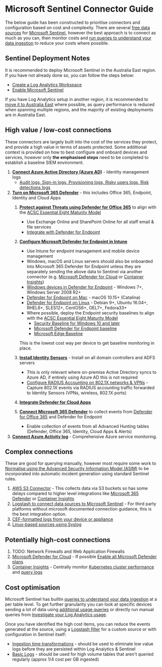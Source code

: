 # Microsoft Sentinel Connector Guide
The below guide has been constructed to prioritise connectors and configuration based on cost and complexity. There are several [free data sources](https://docs.microsoft.com/en-us/azure/sentinel/billing?tabs=commitment-tier#free-data-sources) for [Microsoft Sentinel](https://docs.microsoft.com/en-us/azure/sentinel/), however the best approach is to connect as much as you can, then monitor costs and [run queries to understand your data ingestion](https://docs.microsoft.com/en-us/azure/sentinel/billing-monitor-costs#run-queries-to-understand-your-data-ingestion) to reduce your costs where possible.

## Sentinel Deployment Notes
It is recommended to deploy Microsoft Sentinel in the Australia East region. If you have not already done so, you can follow the steps below:

- [Create a Log Analytics Workspace](https://docs.microsoft.com/en-us/azure/azure-monitor/logs/quick-create-workspace)
- [Enable Microsoft Sentinel](https://docs.microsoft.com/en-us/azure/sentinel/quickstart-onboard#enable-microsoft-sentinel-)

If you have Log Analytics setup in another region, it is recommended to [move it to Australia East](https://docs.microsoft.com/en-us/azure/azure-monitor/logs/move-workspace-region) where possible, as query performance is reduced when spanning multiple regions, and the majority of existing deployments are in Australia East.

## High value / low-cost connections
These connectors are largely built into the cost of the services they protect, and provide a high value in terms of assets protected. Some additional context is provided on how to best configure and onboard devices and services, however only **the emphasised steps** need to be completed to establish a baseline SIEM environment.

1. [**Connect Azure Active Directory (Azure AD)**](https://docs.microsoft.com/en-us/azure/sentinel/connect-azure-active-directory) - Identity management logs
   - [Audit logs, Sign-in logs, Provisioning logs, Risky users logs, Risk detections logs](https://docs.microsoft.com/en-us/azure/active-directory/reports-monitoring/howto-integrate-activity-logs-with-log-analytics#send-logs-to-azure-monitor)
1. [**Turn on Microsoft 365 Defender**](https://docs.microsoft.com/en-us/microsoft-365/security/defender/m365d-enable?view=o365-worldwide) - this includes Office 365, Endpoint, Identity and Cloud Apps
   1. [**Protect against Threats using Defender for Office 365**](https://docs.microsoft.com/en-us/microsoft-365/security/office-365-security/protect-against-threats?view=o365-worldwide) to align with the [ACSC Essential Eight Maturity Model](https://www.cyber.gov.au/acsc/view-all-content/publications/essential-eight-maturity-model)
      - Use Exchange Online and SharePoint Online for all staff email & file services
      - [Integrate with Defender for Endpoint](https://docs.microsoft.com/en-us/microsoft-365/security/office-365-security/integrate-office-365-ti-with-mde?view=o365-worldwide)
   1. [**Configure Microsoft Defender for Endpoint in Intune**](https://docs.microsoft.com/en-us/mem/intune/protect/advanced-threat-protection-configure)
      - Use Intune for endpoint management and mobile device management
      - Windows, macOS and Linux servers should also be onboarded into Microsoft 365 Defender for Endpoint unless they are separately sending the above data to Sentinel via another connector (e.g. [Microsoft Defender for Cloud](https://docs.microsoft.com/en-us/azure/sentinel/connect-defender-for-cloud) or [Container Insights](https://docs.microsoft.com/en-us/azure/azure-monitor/containers/container-insights-overview))
      - [Windows devices in Defender for Endpoint](https://docs.microsoft.com/en-us/microsoft-365/security/defender-endpoint/configure-endpoints?view=o365-worldwide) - Windows 7+, Windows Server 2008 R2+
      - [Defender for Endpoint on Mac](https://docs.microsoft.com/en-us/microsoft-365/security/defender-endpoint/microsoft-defender-endpoint-mac?view=o365-worldwide) - macOS 10.15+ (Catalina)
      - [Defender for Endpoint on Linux](https://docs.microsoft.com/en-us/microsoft-365/security/defender-endpoint/microsoft-defender-endpoint-linux?view=o365-worldwide) - Debian 9+, Ubuntu 16.04+, RHEL6+, SLES12+, CentOS6+, OEL7+, Fedora33+
      - Where possible, deploy the Endpoint security baselines to align with the [ACSC Essential Eight Maturity Model](https://www.cyber.gov.au/acsc/view-all-content/publications/essential-eight-maturity-model)
        - [Security Baseline for Windows 10 and later](https://docs.microsoft.com/en-us/mem/intune/protect/security-baseline-settings-mdm-all)
        - [Microsoft Defender for Endpoint baseline](https://docs.microsoft.com/en-us/mem/intune/protect/security-baseline-settings-defender-atp)
        - [Microsoft Edge Baseline](https://docs.microsoft.com/en-us/mem/intune/protect/security-baseline-settings-edge)
            
      This is the lowest cost way per device to get baseline monitoring in place.
   1. [**Install Identity Sensors**](https://docs.microsoft.com/en-us/microsoft-365/security/defender-identity/sensor-health?view=o365-worldwide#add-a-sensor) - Install on all domain controllers and ADFS servers
      - This is only relevant where on-premise Active Directory syncs to Azure AD, if entirely using Azure AD this is not required
      - [Configure RADIUS Accounting on 802.1X networks & VPNs](https://docs.microsoft.com/en-us/microsoft-365/security/defender-identity/vpn-integration?view=o365-worldwide) - Capture 802.1X events via RADIUS accounting traffic forwarded to Identity Sensors (VPNs, wireless, 802.1X ports)
   1. [**Integrate Defender for Cloud Apps**](https://docs.microsoft.com/en-us/defender-cloud-apps/mde-integration)
   1. [**Connect Microsoft 365 Defender**](https://docs.microsoft.com/en-us/azure/sentinel/connect-microsoft-365-defender?tabs=MDE#connect-to-microsoft-365-defender) to collect events from [Defender for Office 365](https://docs.microsoft.com/en-us/microsoft-365/security/office-365-security/defender-for-office-365?view=o365-worldwide#getting-started) and Defender for Endpoint
      - Enable collection of events from all Advanced Hunting tables (Defender, Office 365, Identity, Cloud Apps & Alerts)
1. [**Connect Azure Activity log**](https://docs.microsoft.com/en-us/azure/azure-monitor/essentials/activity-log#send-to-log-analytics-workspace) - Comprehensive Azure service monitoring.


## Complex connections
These are good for querying manually, however most require some work to [Normalise using the Advanced Security Information Model (ASIM)](https://docs.microsoft.com/en-us/azure/sentinel/normalization) to be incorporated into automatic incident generation using standard Sentinel rules.

1. [AWS S3 Connector](https://docs.microsoft.com/en-us/azure/sentinel/connect-aws?tabs=s3) - This collects data via S3 buckets so has some delays compared to higher level integrations like [Microsoft 365 Defender](https://docs.microsoft.com/en-us/azure/sentinel/connect-microsoft-365-defender) or [Container Insights](https://docs.microsoft.com/en-us/azure/azure-monitor/containers/container-insights-overview)
1. [Logstash to connect data sources to Microsoft Sentinel](https://docs.microsoft.com/en-us/azure/sentinel/connect-logstash) - For third party platforms without microsoft documented connection guidance, this is the best integration option.
1. [CEF-formatted logs from your device or appliance](https://docs.microsoft.com/en-us/azure/sentinel/connect-common-event-format)
1. [Linux-based sources using Syslog](https://docs.microsoft.com/en-us/azure/sentinel/connect-syslog)

## Potentially high-cost connections
1. TODO: Network Firewalls and Web Application Firewalls
1. [Microsoft Defender for Cloud](https://docs.microsoft.com/en-us/azure/sentinel/connect-defender-for-cloud) - If possible [Enable all Microsoft Defender plans](https://docs.microsoft.com/en-us/azure/defender-for-cloud/enable-enhanced-security#to-enable-enhanced-security-features-on-your-subscriptions-and-workspaces)
1. [Container Insights](https://docs.microsoft.com/en-us/azure/azure-monitor/containers/container-insights-overview) - Centrally monitor [Kubernetes cluster performance](https://docs.microsoft.com/en-us/azure/azure-monitor/containers/container-insights-analyze) and [query logs](https://docs.microsoft.com/en-us/azure/azure-monitor/containers/container-insights-log-query)

## Cost optimisation

Microsoft Sentinel has builtin [queries to understand your data ingestion](https://docs.microsoft.com/en-us/azure/sentinel/billing-monitor-costs#run-queries-to-understand-your-data-ingestion) at a per table level. To get further granularity you can look at specific devices sending a lot of data using [additional usage queries](https://docs.microsoft.com/en-us/azure/azure-monitor/logs/log-analytics-workspace-insights-overview#additional-usage-queries) or directly run manual queries from [Investigate your Log Analytics usage](https://docs.microsoft.com/en-us/azure/azure-monitor/logs/manage-cost-storage#investigate-your-log-analytics-usage).

Once you have identified the high cost items, you can reduce the events generated at the source, using a [Logstash filter](https://docs.microsoft.com/en-us/azure/sentinel/connect-logstash) for a custom source or with configuration in Sentinel itself:

- [Ingestion time transformations](https://docs.microsoft.com/en-us/azure/azure-monitor/logs/ingestion-time-transformations) - should be used to eliminate low value logs before they are persisted within Log Analytics & Sentinel
- [Basic Logs](https://docs.microsoft.com/en-us/azure/azure-monitor/logs/basic-logs-configure?tabs=cli-1%2Cportal-1) - should be used for high volume tables that aren't queried regularly (approx 1/4 cost per GB ingested)
